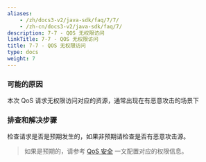 ```yaml
---
aliases:
    - /zh/docs3-v2/java-sdk/faq/7/7/
    - /zh-cn/docs3-v2/java-sdk/faq/7/
description: 7-7 - QOS 无权限访问
linkTitle: 7-7 - QOS 无权限访问
title: 7-7 - QOS 无权限访问
type: docs
weight: 7
---
```






### 可能的原因

本次 QoS 请求无权限访问对应的资源，通常出现在有恶意攻击的场景下

### 排查和解决步骤

检查请求是否是预期发生的，如果非预期请检查是否有恶意攻击源。
> 如果是预期的，请参考 [QoS 安全](/zh-cn/overview/mannual/java-sdk/reference-manual/qos/overview/#%E5%AE%89%E5%85%A8) 一文配置对应的权限信息。